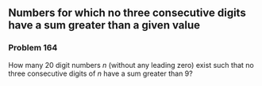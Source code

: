 ﻿## Numbers for which no three consecutive digits have a sum greater than a given value
### Problem 164

How many 20 digit numbers $n$ (without any leading zero) exist such that no three consecutive digits of $n$ have a sum greater than 9?
